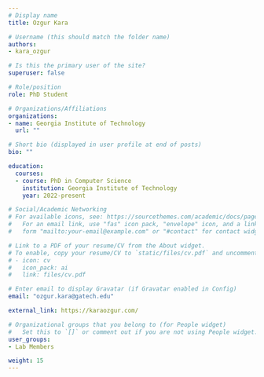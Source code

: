 ```yaml
---
# Display name
title: Ozgur Kara

# Username (this should match the folder name)
authors:
- kara_ozgur

# Is this the primary user of the site?
superuser: false

# Role/position
role: PhD Student

# Organizations/Affiliations
organizations:
- name: Georgia Institute of Technology
  url: ""

# Short bio (displayed in user profile at end of posts)
bio: ""

education:
  courses:
  - course: PhD in Computer Science
    institution: Georgia Institute of Technology
    year: 2022-present

# Social/Academic Networking
# For available icons, see: https://sourcethemes.com/academic/docs/page-builder/#icons
#   For an email link, use "fas" icon pack, "envelope" icon, and a link in the
#   form "mailto:your-email@example.com" or "#contact" for contact widget.

# Link to a PDF of your resume/CV from the About widget.
# To enable, copy your resume/CV to `static/files/cv.pdf` and uncomment the lines below.
# - icon: cv
#   icon_pack: ai
#   link: files/cv.pdf

# Enter email to display Gravatar (if Gravatar enabled in Config)
email: "ozgur.kara@gatech.edu"

external_link: https://karaozgur.com/

# Organizational groups that you belong to (for People widget)
#   Set this to `[]` or comment out if you are not using People widget.
user_groups:
- Lab Members

weight: 15
---
```

